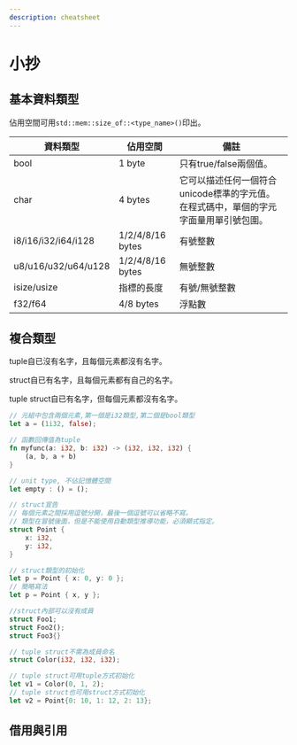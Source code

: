 ```yaml
---
description: cheatsheet
---
```


# 小抄



## 基本資料類型

佔用空間可用`std::mem::size_of::<type_name>()`印出。

| 資料類型                | 佔用空間             | 備註                                             |
| ------------------- | ---------------- | ---------------------------------------------- |
| bool                | 1 byte           | 只有true/false兩個值。                               |
| char                | 4 bytes          | 它可以描述任何一個符合unicode標準的字元值。在程式碼中，單個的字元字面量用單引號包圍。 |
| i8/i16/i32/i64/i128 | 1/2/4/8/16 bytes | 有號整數                                           |
| u8/u16/u32/u64/u128 | 1/2/4/8/16 bytes | 無號整數                                           |
| isize/usize         | 指標的長度            | 有號/無號整數                                        |
| f32/f64             | 4/8 bytes        | 浮點數                                            |

## 複合類型

tuple自已沒有名字，且每個元素都沒有名字。&#x20;

struct自已有名字，且每個元素都有自己的名字。&#x20;

tuple struct自已有名字，但每個元素都沒有名字。

```rust
// 元組中包含兩個元素,第一個是i32類型,第二個是bool類型
let a = (1i32, false);

// 函數回傳值為tuple
fn myfunc(a: i32, b: i32) -> (i32, i32, i32) {
    (a, b, a + b)
}

// unit type, 不佔記憶體空間
let empty : () = ();

// struct宣告
// 每個元素之間採用逗號分開，最後一個逗號可以省略不寫。
// 類型在冒號後面，但是不能使用自動類型推導功能，必須顯式指定。
struct Point {
    x: i32,
    y: i32,
}

// struct類型的初始化
let p = Point { x: 0, y: 0 };
// 簡略寫法
let p = Point { x, y };

//struct內部可以沒有成員
struct Foo1;
struct Foo2();
struct Foo3{}

// tuple struct不需為成員命名
struct Color(i32, i32, i32);

// tuple struct可用tuple方式初始化
let v1 = Color(0, 1, 2);
// tuple struct也可用struct方式初始化
let v2 = Point{0: 10, 1: 12, 2: 13};
```

## 借用與引用
